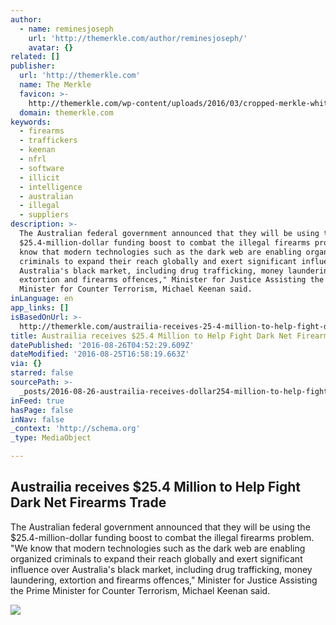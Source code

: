 ```yaml
---
author:
  - name: reminesjoseph
    url: 'http://themerkle.com/author/reminesjoseph/'
    avatar: {}
related: []
publisher:
  url: 'http://themerkle.com'
  name: The Merkle
  favicon: >-
    http://themerkle.com/wp-content/uploads/2016/03/cropped-merkle-white-1-192x192.png
  domain: themerkle.com
keywords:
  - firearms
  - traffickers
  - keenan
  - nfrl
  - software
  - illicit
  - intelligence
  - australian
  - illegal
  - suppliers
description: >-
  The Australian federal government announced that they will be using the
  $25.4-million-dollar funding boost to combat the illegal firearms problem. "We
  know that modern technologies such as the dark web are enabling organized
  criminals to expand their reach globally and exert significant influence over
  Australia's black market, including drug trafficking, money laundering,
  extortion and firearms offences," Minister for Justice Assisting the Prime
  Minister for Counter Terrorism, Michael Keenan said.
inLanguage: en
app_links: []
isBasedOnUrl: >-
  http://themerkle.com/austrailia-receives-25-4-million-to-help-fight-dark-net-firearms-trade/
title: Austrailia receives $25.4 Million to Help Fight Dark Net Firearms Trade
datePublished: '2016-08-26T04:52:29.609Z'
dateModified: '2016-08-25T16:58:19.663Z'
via: {}
starred: false
sourcePath: >-
  _posts/2016-08-26-austrailia-receives-dollar254-million-to-help-fight-dark-net-fir.md
inFeed: true
hasPage: false
inNav: false
_context: 'http://schema.org'
_type: MediaObject

---
```

<article style=""><h1>Austrailia receives $25.4 Million to Help Fight Dark Net Firearms Trade</h1><p>The Australian federal government announced that they will be using the $25.4-million-dollar funding boost to combat the illegal firearms problem. "We know that modern technologies such as the dark web are enabling organized criminals to expand their reach globally and exert significant influence over Australia's black market, including drug trafficking, money laundering, extortion and firearms offences," Minister for Justice Assisting the Prime Minister for Counter Terrorism, Michael Keenan said.</p><img src="http://themerkle.com/wp-content/uploads/2016/08/shutterstock_416204503.jpg" /></article>